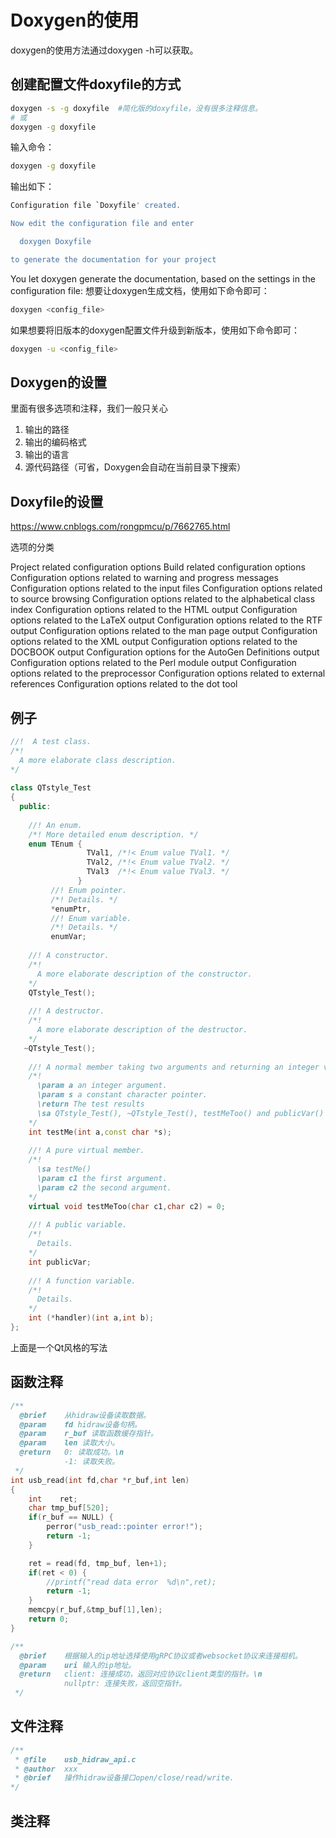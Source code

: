 # Doxygen的使用

doxygen的使用方法通过doxygen -h可以获取。

## 创建配置文件doxyfile的方式

```bash
doxygen -s -g doxyfile  #简化版的doxyfile，没有很多注释信息。
# 或
doxygen -g doxyfile
```

输入命令：
```bash
doxygen -g doxyfile
```

输出如下：
```bash
Configuration file `Doxyfile' created.

Now edit the configuration file and enter

  doxygen Doxyfile

to generate the documentation for your project
```

You let doxygen generate the documentation, based on the settings in the configuration file:
想要让doxygen生成文档，使用如下命令即可：

```bash
doxygen <config_file>
```

如果想要将旧版本的doxygen配置文件升级到新版本，使用如下命令即可：
```bash
doxygen -u <config_file>
```

## Doxygen的设置

里面有很多选项和注释，我们一般只关心
1. 输出的路径
2. 输出的编码格式
3. 输出的语言
4. 源代码路径（可省，Doxygen会自动在当前目录下搜索）

## Doxyfile的设置

https://www.cnblogs.com/rongpmcu/p/7662765.html

选项的分类

Project related configuration options
Build related configuration options
Configuration options related to warning and progress messages
Configuration options related to the input files
Configuration options related to source browsing
Configuration options related to the alphabetical class index
Configuration options related to the HTML output
Configuration options related to the LaTeX output
Configuration options related to the RTF output
Configuration options related to the man page output
Configuration options related to the XML output
Configuration options related to the DOCBOOK output
Configuration options for the AutoGen Definitions output
Configuration options related to the Perl module output
Configuration options related to the preprocessor
Configuration options related to external references
Configuration options related to the dot tool

## 例子

```cpp
//!  A test class. 
/*!
  A more elaborate class description.
*/
 
class QTstyle_Test
{
  public:
 
    //! An enum.
    /*! More detailed enum description. */
    enum TEnum { 
                 TVal1, /*!< Enum value TVal1. */  
                 TVal2, /*!< Enum value TVal2. */  
                 TVal3  /*!< Enum value TVal3. */  
               } 
         //! Enum pointer.
         /*! Details. */
         *enumPtr, 
         //! Enum variable.
         /*! Details. */
         enumVar;  
    
    //! A constructor.
    /*!
      A more elaborate description of the constructor.
    */
    QTstyle_Test();
 
    //! A destructor.
    /*!
      A more elaborate description of the destructor.
    */
   ~QTstyle_Test();
    
    //! A normal member taking two arguments and returning an integer value.
    /*!
      \param a an integer argument.
      \param s a constant character pointer.
      \return The test results
      \sa QTstyle_Test(), ~QTstyle_Test(), testMeToo() and publicVar()
    */
    int testMe(int a,const char *s);
       
    //! A pure virtual member.
    /*!
      \sa testMe()
      \param c1 the first argument.
      \param c2 the second argument.
    */
    virtual void testMeToo(char c1,char c2) = 0;
   
    //! A public variable.
    /*!
      Details.
    */
    int publicVar;
       
    //! A function variable.
    /*!
      Details.
    */
    int (*handler)(int a,int b);
};
```

上面是一个Qt风格的写法

## 函数注释

```cpp
/**
  @brief    从hidraw设备读取数据。
  @param    fd hidraw设备句柄。
  @param    r_buf 读取函数缓存指针。
  @param    len 读取大小。
  @return   0: 读取成功。\n
            -1: 读取失败。
 */
int usb_read(int fd,char *r_buf,int len)
{
    int    ret;
    char tmp_buf[520];
    if(r_buf == NULL) {  
        perror("usb_read::pointer error!");  
        return -1;  
    }

    ret = read(fd, tmp_buf, len+1);  
    if(ret < 0) {
        //printf("read data error  %d\n",ret);
        return -1;
    }
    memcpy(r_buf,&tmp_buf[1],len);
    return 0;
}
```

```cpp
/**
  @brief    根据输入的ip地址选择使用gRPC协议或者websocket协议来连接相机。
  @param    uri 输入的ip地址。
  @return   client: 连接成功，返回对应协议client类型的指针。\n
            nullptr: 连接失败，返回空指针。
 */
 ```

## 文件注释

```cpp
/**
 * @file    usb_hidraw_api.c
 * @author  xxx
 * @brief   操作hidraw设备接口open/close/read/write.
*/
```

## 类注释

